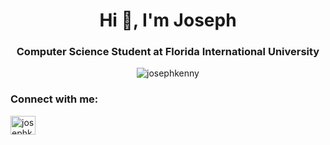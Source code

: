 <h1 align="center">Hi 👋, I'm Joseph</h1>
<h3 align="center">Computer Science Student at Florida International University</h3>

<p align="center"> <img src="https://github-readme-stats.vercel.app/api/top-langs?username=josephkenny&show_icons=true&locale=en&layout=compact" alt="josephkenny" /></p>

<h3 align="left">Connect with me:</h3>
<p align="left">
<a href="https://linkedin.com/in/josephkenny" target="blank"><img align="center" src="https://cdn.jsdelivr.net/npm/simple-icons@3.0.1/icons/linkedin.svg" alt="josephkenny" height="30" width="40" /></a>
</p>
